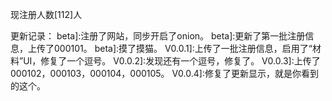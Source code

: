 现注册人数[112]人

更新记录：
beta]:注册了网站，同步开启了onion。
beta]:更新了第一批注册信息，上传了000101。
beta]:摸了摸猫。
V0.0.1]:上传了一批注册信息，启用了“材料”UI，修复了一个逗号。
V0.0.2]:发现还有一个逗号，修复了。
V0.0.3]:上传了000102，000103，000104，000105。
V0.0.4]:修复了更新显示，就是你看到的这个。